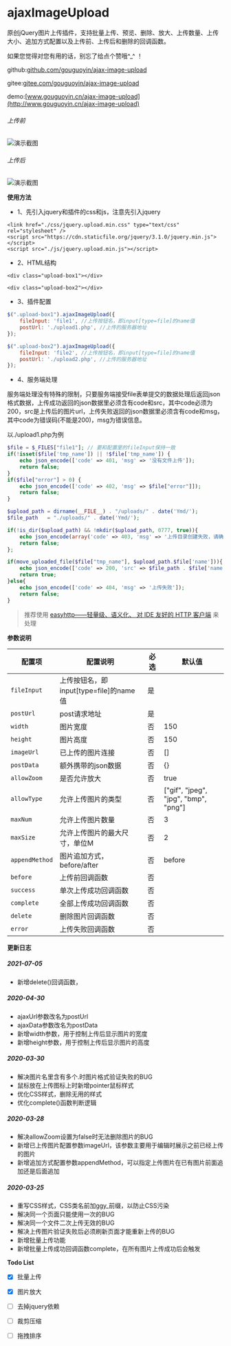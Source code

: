 # ajaxImageUpload
原创jQuery图片上传插件，支持批量上传、预览、删除、放大、上传数量、上传大小、追加方式配置以及上传前、上传后和删除的回调函数。

如果您觉得对您有用的话，别忘了给点个赞哦^_^ ！

github:[github.com/gouguoyin/ajax-image-upload](https://github.com/gouguoyin/ajax-image-upload)

gitee:[gitee.com/gouguoyin/ajax-image-upload](https://gitee.com/gouguoyin/ajax-image-upload)

demo:[www.gouguoyin.cn/ajax-image-upload](http://www.gouguoyin.cn/ajax-image-upload)

###### 上传前
![演示截图](https://image-static.segmentfault.com/307/630/3076307501-5e7f37312c655)
###### 上传后
![演示截图](https://image-static.segmentfault.com/241/131/2411318232-5e7f373f1a8eb)


 **使用方法**
 
 - 1、先引入jquery和插件的css和js，注意先引入jquery
 
```
<link href="./css/jquery.upload.min.css" type="text/css" rel="stylesheet" />
<script src="https://cdn.staticfile.org/jquery/3.1.0/jquery.min.js"></script>
<script src="./js/jquery.upload.min.js"></script>
```

 - 2、HTML结构
```
<div class="upload-box1"></div>

<div class="upload-box2"></div>
```
 - 3、插件配置
 
```javascript
$(".upload-box1").ajaxImageUpload({
    fileInput: 'file1', //上传按钮名，即input[type=file]的name值
    postUrl: './upload1.php', //上传的服务器地址
});

$(".upload-box2").ajaxImageUpload({
    fileInput: 'file2', //上传按钮名，即input[type=file]的name值
    postUrl: './upload2.php', //上传的服务器地址
});
```

 - 4、服务端处理

服务端处理没有特殊的限制，只要服务端接受file表单提交的数据处理后返回json格式数据，上传成功返回的json数据里必须含有code和src，其中code必须为200，src是上传后的图片url，上传失败返回的json数据里必须含有code和msg，其中code为错误码(不能是200)，msg为错误信息。

以./upload1.php为例
```php
$file = $_FILES["file1"]; // 要和配置里的fileInput保持一致
if(!isset($file['tmp_name']) || !$file['tmp_name']) {
    echo json_encode(['code' => 401, 'msg' => '没有文件上传']);
    return false;
}
if($file["error"] > 0) {
    echo json_encode(['code' => 402, 'msg' => $file["error"]]);
    return false;
}

$upload_path = dirname(__FILE__) . "/uploads/" . date('Ymd/');
$file_path   = "./uploads/" . date('Ymd/');

if(!is_dir($upload_path) && !mkdir($upload_path, 0777, true)){
    echo json_encode(array('code' => 403, 'msg' => '上传目录创建失败，请确认是否有权限'));
    return false;
};

if(move_uploaded_file($file["tmp_name"], $upload_path.$file['name'])){
    echo json_encode(['code' => 200, 'src' => $file_path . $file['name']]);
    return true;
}else{
    echo json_encode(['code' => 404, 'msg' => '上传失败']);
    return false;
}
```
> 推荐使用 [easyhttp——轻量级、语义化、 对 IDE 友好的 HTTP 客户端](https://gitee.com/gouguoyin/easyhttp) 来处理

 **参数说明** 
 
| 配置项 | 配置说明 | 必选 | 默认值 |
| --- | --- | --- |  --- | 
| `fileInput` |  上传按钮名，即input[type=file]的name值 | 是 | |
| `postUrl` | post请求地址 | 是 | | 
| `width` | 图片宽度 | 否 | 150 | 
| `height` | 图片高度 | 否 | 150 | 
| `imageUrl` |  已上传的图片连接 | 否 | [] | 
| `postData` |  额外携带的json数据 | 否 | {} | 
| `allowZoom` |  是否允许放大 | 否 |true | 
| `allowType` |  允许上传图片的类型 | 否 | ["gif", "jpeg", "jpg", "bmp", "png"] | 
| `maxNum` |  允许上传图片数量 | 否 | 3 | 
| `maxSize` |  允许上传图片的最大尺寸，单位M | 否 |2 | 
| `appendMethod` |  图片追加方式，before/after | 否 | before | 
| `before` |  上传前回调函数 | 否 | | 
| `success` |  单次上传成功回调函数 | 否 | | 
| `complete` |  全部上传成功回调函数 | 否 | | 
| `delete` |  删除图片回调函数 | 否 | | 
| `error` |  上传失败回调函数 | 否 | | 

 **更新日志** 
##### 2021-07-05
* 新增delete()回调函数，
##### 2020-04-30
* ajaxUrl参数改名为postUrl
* ajaxData参数改名为postData
* 新增width参数，用于控制上传后显示图片的宽度
* 新增height参数，用于控制上传后显示图片的高度

##### 2020-03-30
* 解决图片名里含有多个.时图片格式验证失败的BUG
* 鼠标放在上传图标上时新增pointer鼠标样式
* 优化CSS样式，删除无用的样式
* 优化complete()函数判断逻辑

##### 2020-03-28
* 解决allowZoom设置为false时无法删除图片的BUG
* 新增已上传图片配置参数imageUrl，该参数主要用于编辑时展示之前已经上传的图片
* 新增追加方式配置参数appendMethod，可以指定上传图片在已有图片前面追加还是后面追加

##### 2020-03-25
* 重写CSS样式，CSS类名前加ggy_前缀，以防止CSS污染
* 解决同一个页面只能使用一次的BUG
* 解决同一个文件二次上传无效的BUG
* 解决上传图片验证失败后必须刷新页面才能重新上传的BUG
* 新增批量上传功能
* 新增批量上传成功回调函数complete，在所有图片上传成功后会触发

 **Todo List** 
 - [x] 批量上传
 - [x] 图片放大
 - [ ] 去掉jquery依赖
 - [ ] 裁剪压缩
 - [ ] 拖拽排序
 


